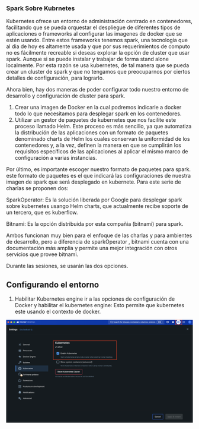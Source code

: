 ### Spark Sobre Kubrnetes


Kubernetes ofrece un entorno de administración centrado en contenedores, facilitando que se pueda orquestar el despliegue de diferentes tipos de aplicaciones o frameworks al configurar las imagenes de docker que se estén usando. Entre estos frameworks tenemos spark, una tecnologia que al dia de hoy es altamente usada y que por sus requerimientos de computo no es fácilmente recreable si deseas explorar la opción de cluster que usar spark. Aunque si se puede instalar y trabajar de forma stand alone localmente. Por esta razón se usa kubernetes, de tal manera que se pueda crear un cluster de spark y que no tengamos que preocuparnos por ciertos detalles de configuración, para lograrlo.

Ahora bien, hay dos maneras de poder configurar todo nuestro entorno de desarrollo y configuración de cluster para spark.

1. Crear una imagen de Docker en la cual podremos indicarle a docker todo lo que necesitamos para desplegar spark en los contenedores.
2. Utilizar un gestor de paquetes de kubernetes que nos facilite este proceso llamado Helm. Este proceso es más sencillo, ya que automatiza la distribución de las aplicaciones con un formato de paquetes denominado charts de Helm los cuales conservan la uniformidad de los contenedores y, a la vez, definen la manera en que se cumplirán los requisitos específicos de las aplicaciones al aplicar el mismo marco de configuración a varias instancias.

Por último, es importante escoger nuestro formato de paquetes para spark. este formato de paquetes es el que indicará las configuraciones de nuestra imagen de spark que será desplegado en kubernete. Para este serie de charlas se proponen dos:

SparkOperator: Es la solución liberada por Google para desplegar spark sobre kubernetes usango Helm charts, que actualmente recibe soporte de un tercero, que es kuberflow.

Bitnami: Es la opción distribuida por esta compañia (bitnami) para spark.

Ambos funcionan muy bien para el enfoque de las charlas y para ambientes de desarrollo, pero a diferencia de sparkOperator , bitnami cuenta con una documentación más amplia y permite una mejor integración con otros servicios que provee bitnami.

Durante las sesiones, se usarán las dos opciones.

## Configurando el entorno

1. Habilitar Kubernetes engine
ir a las opciones de configuración de Docker y habilitar el kubernetes engine: Esto permite que kubernetes este usando el contexto de docker.

![Kubernetes in Docker](docs/enable_kubernetes.png)


